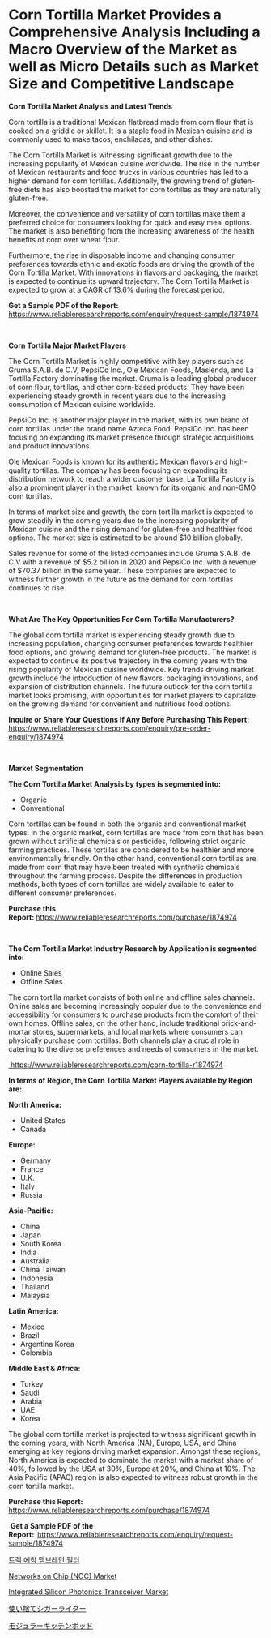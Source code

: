 <p><h1>Corn Tortilla Market Provides a Comprehensive Analysis Including a Macro Overview of the Market as well as Micro Details such as Market Size and Competitive Landscape</h1></p><p><strong>Corn Tortilla Market Analysis and Latest Trends</strong></p>
<p><p>Corn tortilla is a traditional Mexican flatbread made from corn flour that is cooked on a griddle or skillet. It is a staple food in Mexican cuisine and is commonly used to make tacos, enchiladas, and other dishes.</p><p>The Corn Tortilla Market is witnessing significant growth due to the increasing popularity of Mexican cuisine worldwide. The rise in the number of Mexican restaurants and food trucks in various countries has led to a higher demand for corn tortillas. Additionally, the growing trend of gluten-free diets has also boosted the market for corn tortillas as they are naturally gluten-free.</p><p>Moreover, the convenience and versatility of corn tortillas make them a preferred choice for consumers looking for quick and easy meal options. The market is also benefiting from the increasing awareness of the health benefits of corn over wheat flour.</p><p>Furthermore, the rise in disposable income and changing consumer preferences towards ethnic and exotic foods are driving the growth of the Corn Tortilla Market. With innovations in flavors and packaging, the market is expected to continue its upward trajectory. The Corn Tortilla Market is expected to grow at a CAGR of 13.6% during the forecast period.</p></p>
<p><strong>Get a Sample PDF of the Report:&nbsp;</strong> <a href="https://www.reliableresearchreports.com/enquiry/request-sample/1874974">https://www.reliableresearchreports.com/enquiry/request-sample/1874974</a></p>
<p>&nbsp;</p>
<p><strong>Corn Tortilla Major Market Players</strong></p>
<p><p>The Corn Tortilla Market is highly competitive with key players such as Gruma S.A.B. de C.V, PepsiCo Inc., Ole Mexican Foods, Masienda, and La Tortilla Factory dominating the market. Gruma is a leading global producer of corn flour, tortillas, and other corn-based products. They have been experiencing steady growth in recent years due to the increasing consumption of Mexican cuisine worldwide.</p><p>PepsiCo Inc. is another major player in the market, with its own brand of corn tortillas under the brand name Azteca Food. PepsiCo Inc. has been focusing on expanding its market presence through strategic acquisitions and product innovations.</p><p>Ole Mexican Foods is known for its authentic Mexican flavors and high-quality tortillas. The company has been focusing on expanding its distribution network to reach a wider customer base. La Tortilla Factory is also a prominent player in the market, known for its organic and non-GMO corn tortillas.</p><p>In terms of market size and growth, the corn tortilla market is expected to grow steadily in the coming years due to the increasing popularity of Mexican cuisine and the rising demand for gluten-free and healthier food options. The market size is estimated to be around $10 billion globally.</p><p>Sales revenue for some of the listed companies include Gruma S.A.B. de C.V with a revenue of $5.2 billion in 2020 and PepsiCo Inc. with a revenue of $70.37 billion in the same year. These companies are expected to witness further growth in the future as the demand for corn tortillas continues to rise.</p></p>
<p>&nbsp;</p>
<p><strong>What Are The Key Opportunities For Corn Tortilla Manufacturers?</strong></p>
<p><p>The global corn tortilla market is experiencing steady growth due to increasing population, changing consumer preferences towards healthier food options, and growing demand for gluten-free products. The market is expected to continue its positive trajectory in the coming years with the rising popularity of Mexican cuisine worldwide. Key trends driving market growth include the introduction of new flavors, packaging innovations, and expansion of distribution channels. The future outlook for the corn tortilla market looks promising, with opportunities for market players to capitalize on the growing demand for convenient and nutritious food options.</p></p>
<p><strong>Inquire or Share Your Questions If Any Before Purchasing This Report:</strong> <a href="https://www.reliableresearchreports.com/enquiry/pre-order-enquiry/1874974">https://www.reliableresearchreports.com/enquiry/pre-order-enquiry/1874974</a></p>
<p>&nbsp;</p>
<p><strong>Market Segmentation</strong></p>
<p><strong>The Corn Tortilla Market Analysis by types is segmented into:</strong></p>
<p><ul><li>Organic</li><li>Conventional</li></ul></p>
<p><p>Corn tortillas can be found in both the organic and conventional market types. In the organic market, corn tortillas are made from corn that has been grown without artificial chemicals or pesticides, following strict organic farming practices. These tortillas are considered to be healthier and more environmentally friendly. On the other hand, conventional corn tortillas are made from corn that may have been treated with synthetic chemicals throughout the farming process. Despite the differences in production methods, both types of corn tortillas are widely available to cater to different consumer preferences.</p></p>
<p><strong>Purchase this Report:&nbsp;</strong><a href="https://www.reliableresearchreports.com/purchase/1874974">https://www.reliableresearchreports.com/purchase/1874974</a></p>
<p>&nbsp;</p>
<p><strong>The Corn Tortilla Market Industry Research by Application is segmented into:</strong></p>
<p><ul><li>Online Sales</li><li>Offline Sales</li></ul></p>
<p><p>The corn tortilla market consists of both online and offline sales channels. Online sales are becoming increasingly popular due to the convenience and accessibility for consumers to purchase products from the comfort of their own homes. Offline sales, on the other hand, include traditional brick-and-mortar stores, supermarkets, and local markets where consumers can physically purchase corn tortillas. Both channels play a crucial role in catering to the diverse preferences and needs of consumers in the market.</p></p>
<p><a href="https://www.reliableresearchreports.com/corn-tortilla-r1874974">&nbsp;https://www.reliableresearchreports.com/corn-tortilla-r1874974</a></p>
<p><strong>In terms of Region, the Corn Tortilla Market Players available by Region are:</strong></p>
<p>
    <p> <strong> North America: </strong>
        <ul>
            <li>United States</li>
            <li>Canada</li>
        </ul>
        </p> 
    <p> <strong> Europe: </strong>
        <ul>
            <li>Germany</li>
            <li>France</li>
            <li>U.K.</li>
            <li>Italy</li>
            <li>Russia</li>
        </ul>
        </p> 
    <p> <strong> Asia-Pacific: </strong>
        <ul>
            <li>China</li>
            <li>Japan</li>
            <li>South Korea</li>
            <li>India</li>
            <li>Australia</li>
            <li>China Taiwan</li>
            <li>Indonesia</li>
            <li>Thailand</li>
            <li>Malaysia</li>
        </ul>
        </p> 
    <p> <strong> Latin America: </strong>
        <ul>
            <li>Mexico</li>
            <li>Brazil</li>
            <li>Argentina Korea</li>
            <li>Colombia</li>
        </ul>
        </p> 
    <p> <strong> Middle East & Africa: </strong>
        <ul>
            <li>Turkey</li>
            <li>Saudi</li>
            <li>Arabia</li>
            <li>UAE</li>
            <li>Korea</li>
        </ul>
    </p>
    </p>
<p><p>The global corn tortilla market is projected to witness significant growth in the coming years, with North America (NA), Europe, USA, and China emerging as key regions driving market expansion. Amongst these regions, North America is expected to dominate the market with a market share of 40%, followed by the USA at 30%, Europe at 20%, and China at 10%. The Asia Pacific (APAC) region is also expected to witness robust growth in the corn tortilla market.</p></p>
<p><strong>Purchase this Report: </strong><a href="https://www.reliableresearchreports.com/purchase/1874974">https://www.reliableresearchreports.com/purchase/1874974</a></p>
<p>&nbsp;<strong>Get a Sample PDF of the Report:&nbsp;&nbsp;</strong><a href="https://www.reliableresearchreports.com/enquiry/request-sample/1874974">https://www.reliableresearchreports.com/enquiry/request-sample/1874974</a></p>
<p><strong></strong></p>
<p><p><a href="https://github.com/vsn7qpua81q/Market-Research-Report-List-2/blob/main/4176159160798.md">트랙 에칭 멤브레인 필터</a></p><p><a href="https://github.com/MyrtisWest1/Market-Research-Report-List-1/blob/main/networks-on-chip-noc-market.md">Networks on Chip (NOC) Market</a></p><p><a href="https://github.com/brenzgnarento/Market-Research-Report-List-3/blob/main/integrated-silicon-photonics-transceiver-market.md">Integrated Silicon Photonics Transceiver Market</a></p><p><a href="https://github.com/AbigaleHuel/Market-Research-Report-List-1/blob/main/4198148150874.md">使い捨てシガーライター</a></p><p><a href="https://medium.com/@gaddygeorge/%E3%83%A2%E3%82%B8%E3%83%A5%E3%83%A9%E3%83%BC%E3%82%AD%E3%83%83%E3%83%81%E3%83%B3%E3%83%9D%E3%83%83%E3%83%89%E7%94%A3%E6%A5%AD%E3%81%AB%E9%96%A2%E3%81%99%E3%82%8B%E6%B4%9E%E5%AF%9F-2031%E5%B9%B4%E3%81%BE%E3%81%A7%E3%81%AE%E5%B8%82%E5%A0%B4%E3%81%AE%E8%B2%A1%E5%8B%99%E7%8A%B6%E6%B3%81-%E5%B8%82%E5%A0%B4%E8%A6%8F%E6%A8%A1-%E3%81%8A%E3%82%88%E3%81%B3%E5%8F%8E%E7%9B%8A%E5%88%86%E6%9E%90-bf20ad344e11">モジュラーキッチンポッド</a></p></p>
